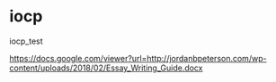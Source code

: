 # iocp
iocp_test

https://docs.google.com/viewer?url=http://jordanbpeterson.com/wp-content/uploads/2018/02/Essay_Writing_Guide.docx
